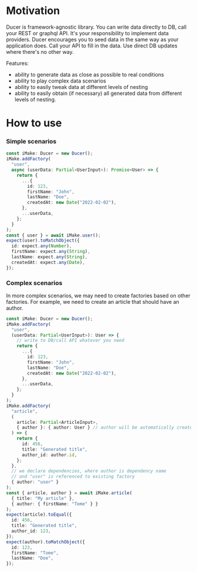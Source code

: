 # Motivation

Ducer is framework-agnostic library. You can write data directly to DB, call your REST or graphql API. It's your responsibility
to implement data providers. Ducer encourages you to seed data in the same way as your application does. Call your API
to fill in the data. Use direct DB updates where there's no other way.

Features:

- ability to generate data as close as possible to real conditions
- ability to play complex data scenarios
- ability to easily tweak data at different levels of nesting
- ability to easily obtain (if necessary) all generated data from different levels of nesting.

# How to use

### Simple scenarios

```typescript
const iMake: Ducer = new Ducer();
iMake.addFactory(
  "user",
  async (userData: Partial<UserInput>): Promise<User> => {
    return {
      ...{
        id: 123,
        firstName: "John",
        lastName: "Doe",
        createdAt: new Date("2022-02-02"),
      },
      ...userData,
    };
  }
);
const { user } = await iMake.user();
expect(user).toMatchObject({
  id: expect.any(Number),
  firstName: expect.any(String),
  lastName: expect.any(String),
  createdAt: expect.any(Date),
});
```

### Complex scenarios

In more complex scenarios, we may need to create factories based on other factories. For example, we need to create
an article that should have an author.

```typescript
const iMake: Ducer = new Ducer();
iMake.addFactory(
  "user",
  (userData: Partial<UserInput>): User => {
    // write to DB/call API whatever you need
    return {
      ...{
        id: 123,
        firstName: "John",
        lastName: "Doe",
        createdAt: new Date("2022-02-02"),
      },
      ...userData,
    };
  }
);
iMake.addFactory(
  "article",
  (
    article: Partial<ArticleInput>,
    { author }: { author: User } // author will be automatically created
  ) => {
    return {
      id: 456,
      title: "Generated title",
      author_id: author.id,
    };
  },
  // we declare dependencies, where author is dependency name
  // and "user" is referenced to existing factory
  { author: "user" }
);
const { article, author } = await iMake.article(
  { title: "My article" },
  { author: { firstName: "Tome" } }
);
expect(article).toEqual({
  id: 456,
  title: "Generated title",
  author_id: 123,
});
expect(author).toMatchObject({
  id: 123,
  firstName: "Tome",
  lastName: "Doe",
});
```
